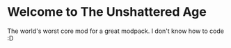 # Welcome to The Unshattered Age

The world's worst core mod for a great modpack. I don't know how to code :D
